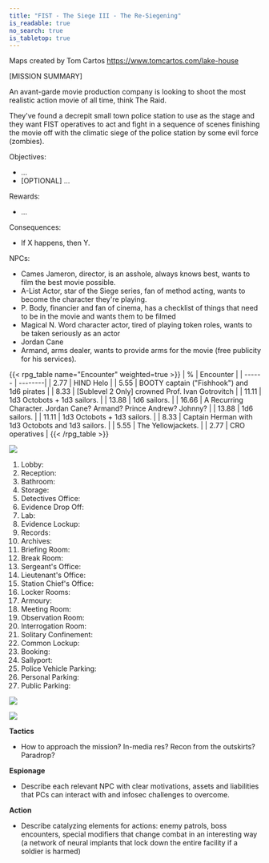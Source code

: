 ```yaml
---
title: "FIST - The Siege III - The Re-Siegening"
is_readable: true
no_search: true
is_tabletop: true
---
```


Maps created by Tom Cartos https://www.tomcartos.com/lake-house

[MISSION SUMMARY]

An avant-garde movie production company is looking to shoot the most realistic action movie of all time, think The Raid.

They've found a decrepit small town police station to use as the stage and they want FIST operatives to act and fight in a sequence of scenes finishing the movie off with the climatic siege of the police station by some evil force (zombies).  

<!--more-->

Objectives:
- ...
- [OPTIONAL] ...

Rewards:
- ...

Consequences:
- If X happens, then Y.

NPCs:
- Cames Jameron, director, is an asshole, always knows best, wants to film the best movie possible.
- A-List Actor, star of the Siege series, fan of method acting, wants to become the character they're playing.
- P. Body, financier and fan of cinema, has a checklist of things that need to be in the movie and wants them to be filmed 
- Magical N. Word character actor, tired of playing token roles, wants to be taken seriously as an actor
- Jordan Cane
- Armand, arms dealer, wants to provide arms for the movie (free publicity for his services).

{{< rpg_table name="Encounter" weighted=true >}}
| % | Encounter |
| ------ | --------|
| 2.77 | HIND Helo |
| 5.55 | BOOTY captain ("Fishhook") and 1d6 pirates |
| 8.33 | [Sublevel 2 Only] crowned Prof. Ivan Gotrovitch  |
| 11.11 | 1d3 Octobots + 1d3 sailors. |
| 13.88 | 1d6 sailors. |
| 16.66 | A Recurring Character. Jordan Cane? Armand? Prince Andrew? Johnny? |
| 13.88 | 1d6 sailors. |
| 11.11 | 1d3 Octobots + 1d3 sailors. |
| 8.33 | Captain Herman with 1d3 Octobots and 1d3 sailors. |
| 5.55 | The Yellowjackets. |
| 2.77 | CRO operatives |
{{< /rpg_table >}}

![](/img/tabletop/fist/police_station_legend.jpg)

1. Lobby: 
2. Reception:
3. Bathroom:
4. Storage:
5. Detectives Office:
6. Evidence Drop Off:
7. Lab:
8. Evidence Lockup:
9. Records:
10. Archives:
11. Briefing Room:
12. Break Room:
13. Sergeant's Office:
14. Lieutenant's Office:
15. Station Chief's Office:
16. Locker Rooms:
17. Armoury:
18. Meeting Room:
19. Observation Room:
20. Interrogation Room:
21. Solitary Confinement:
22. Common Lockup:
23. Booking:
24. Sallyport:
25. Police Vehicle Parking:
26. Personal Parking:
27. Public Parking:

![](/img/tabletop/fist/police_station.jpg)


![](/img/tabletop/fist/police_station_roof.jpg)


**Tactics**

- How to approach the mission? In-media res? Recon from the outskirts? Paradrop?

**Espionage**

- Describe each relevant NPC with clear motivations, assets and liabilities that PCs can interact with and infosec challenges to overcome. 

**Action**

- Describe catalyzing elements for actions: enemy patrols, boss encounters, special modifiers that change combat in an interesting way (a network of neural implants that lock down the entire facility if a soldier is harmed)